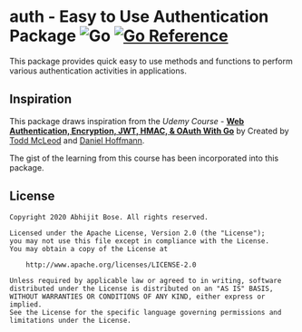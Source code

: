 # auth - Easy to Use Authentication Package ![Go](https://github.com/boseji/auth/workflows/Go/badge.svg) [![Go Reference](https://pkg.go.dev/badge/github.com/boseji/auth.svg)](https://pkg.go.dev/github.com/boseji/auth)

This package provides quick easy to use methods and functions to perform
various authentication activities in applications.

## Inspiration

This package draws inspiration from the *Udemy Course* - 
[**Web Authentication, Encryption, JWT, HMAC, & OAuth With Go**](https://www.udemy.com/course/oauth-authentication/)
by Created by [Todd McLeod](https://www.udemy.com/user/toddmcleod/) and 
[Daniel Hoffmann](https://www.udemy.com/user/daniel-hoffmann-2/).

The gist of the learning from this course has been incorporated into this
package.

## License

```
Copyright 2020 Abhijit Bose. All rights reserved.

Licensed under the Apache License, Version 2.0 (the "License");
you may not use this file except in compliance with the License.
You may obtain a copy of the License at

    http://www.apache.org/licenses/LICENSE-2.0

Unless required by applicable law or agreed to in writing, software
distributed under the License is distributed on an "AS IS" BASIS,
WITHOUT WARRANTIES OR CONDITIONS OF ANY KIND, either express or implied.
See the License for the specific language governing permissions and
limitations under the License.
```